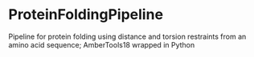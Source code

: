 # ProteinFoldingPipeline
Pipeline for protein folding using distance and torsion restraints from an amino acid sequence; AmberTools18 wrapped in Python
